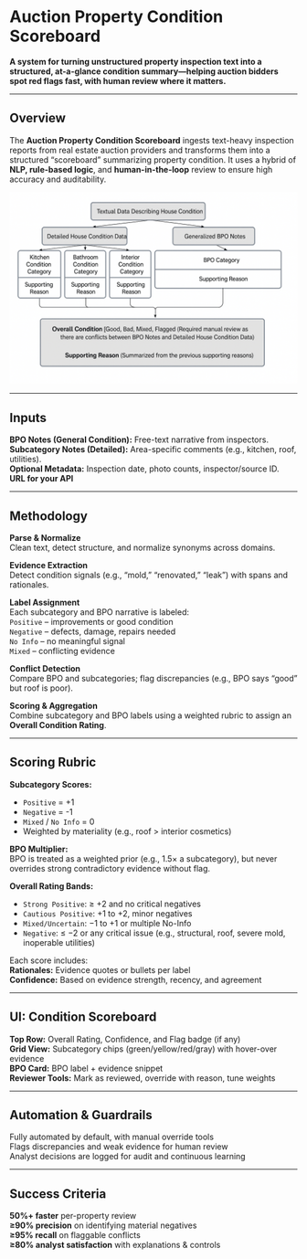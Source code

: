 # Auction Property Condition Scoreboard

**A system for turning unstructured property inspection text into a structured, at-a-glance condition summary—helping auction bidders spot red flags fast, with human review where it matters.**

---

## Overview

The **Auction Property Condition Scoreboard** ingests text-heavy inspection reports from real estate auction providers and transforms them into a structured “scoreboard” summarizing property condition. It uses a hybrid of **NLP, rule-based logic**, and **human-in-the-loop** review to ensure high accuracy and auditability.

![Auction Property Condition Scoreboard](https://raw.githubusercontent.com/JaydenAi7/Auction-Property-Condition-Scoreboard/main/Figure_1.png)

---

## Inputs

**BPO Notes (General Condition):** Free-text narrative from inspectors.  
**Subcategory Notes (Detailed):** Area-specific comments (e.g., kitchen, roof, utilities).  
**Optional Metadata:** Inspection date, photo counts, inspector/source ID.  
**URL for your API**

---

## Methodology

**Parse & Normalize**  
Clean text, detect structure, and normalize synonyms across domains.  

**Evidence Extraction**  
Detect condition signals (e.g., “mold,” “renovated,” “leak”) with spans and rationales.  

**Label Assignment**  
Each subcategory and BPO narrative is labeled:  
`Positive` – improvements or good condition  
`Negative` – defects, damage, repairs needed  
`No Info` – no meaningful signal  
`Mixed` – conflicting evidence  

**Conflict Detection**  
Compare BPO and subcategories; flag discrepancies (e.g., BPO says “good” but roof is poor).  

**Scoring & Aggregation**  
Combine subcategory and BPO labels using a weighted rubric to assign an **Overall Condition Rating**.

---

## Scoring Rubric

**Subcategory Scores:**  
- `Positive` = +1  
- `Negative` = -1  
- `Mixed` / `No Info` = 0  
- Weighted by materiality (e.g., roof > interior cosmetics)  

**BPO Multiplier:**  
  BPO is treated as a weighted prior (e.g., 1.5× a subcategory), but never overrides strong contradictory evidence without flag.  

**Overall Rating Bands:**  
- `Strong Positive`: ≥ +2 and no critical negatives  
- `Cautious Positive`: +1 to +2, minor negatives  
- `Mixed/Uncertain`: −1 to +1 or multiple No-Info  
- `Negative`: ≤ −2 or any critical issue (e.g., structural, roof, severe mold, inoperable utilities)  

Each score includes:  
**Rationales:** Evidence quotes or bullets per label  
**Confidence:** Based on evidence strength, recency, and agreement  

---

## UI: Condition Scoreboard

**Top Row:** Overall Rating, Confidence, and Flag badge (if any)  
**Grid View:** Subcategory chips (green/yellow/red/gray) with hover-over evidence  
**BPO Card:** BPO label + evidence snippet  
**Reviewer Tools:** Mark as reviewed, override with reason, tune weights  

---

## Automation & Guardrails

Fully automated by default, with manual override tools  
Flags discrepancies and weak evidence for human review  
Analyst decisions are logged for audit and continuous learning  

---

## Success Criteria

**50%+ faster** per-property review  
**≥90% precision** on identifying material negatives  
**≥95% recall** on flaggable conflicts  
**≥80% analyst satisfaction** with explanations & controls

